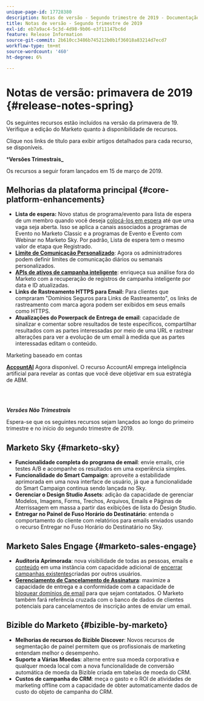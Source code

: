```yaml
---
unique-page-id: 17728380
description: Notas de versão - Segundo trimestre de 2019 - Documentação do Marketo - Documentação do produto
title: Notas de versão - Segundo trimestre de 2019
exl-id: eb7a9ac4-5c3d-4d98-9b06-e3f11147bc6d
feature: Release Information
source-git-commit: 2b610cc3486b745212b0b1f36018a83214d7ecd7
workflow-type: tm+mt
source-wordcount: '460'
ht-degree: 6%

---
```


# Notas de versão: primavera de 2019 {#release-notes-spring}

Os seguintes recursos estão incluídos na versão da primavera de 19. Verifique a edição do Marketo quanto à disponibilidade de recursos.

Clique nos links de título para exibir artigos detalhados para cada recurso, se disponíveis.

***Versões Trimestrais_**

Os recursos a seguir foram lançados em 15 de março de 2019.

## Melhorias da plataforma principal {#core-platform-enhancements}

* **Lista de espera:** Novo status de programa/evento para lista de espera de um membro quando você deseja [colocá-los em espera](/help/marketo/product-docs/core-marketo-concepts/smart-campaigns/program-flow-actions/change-program-status.md) até que uma vaga seja aberta. Isso se aplica a canais associados a programas de Evento no Marketo Classic e a programas de Evento e Evento com Webinar no Marketo Sky. Por padrão, Lista de espera tem o mesmo valor de etapa que Registrado.
* **[Limite de Comunicação Personalizado](/help/marketo/product-docs/administration/email-setup/enable-communication-limits.md)**: Agora os administradores podem definir limites de comunicação diários ou semanais personalizados.
* **[APIs de ativos de campanha inteligente](https://experienceleague.adobe.com/pt-br/docs/marketo-developer/marketo/rest/assets/smart-campaigns)**: enriqueça sua análise fora do Marketo com a recuperação de registros de campanha inteligente por data e ID atualizadas.
* **Links de Rastreamento HTTPS para Email:** Para clientes que compraram &quot;Domínios Seguros para Links de Rastreamento&quot;, os links de rastreamento com marca agora podem ser exibidos em seus emails como HTTPS.
* **Atualizações do Powerpack de Entrega de email**: capacidade de sinalizar e comentar sobre resultados de teste específicos, compartilhar resultados com as partes interessadas por meio de uma URL e rastrear alterações para ver a evolução de um email à medida que as partes interessadas editam o conteúdo.

Marketing baseado em contas

**[AccountAI](/help/marketo/product-docs/target-account-management/account-profiling/account-profiling-ranking-and-tuning.md)** Agora disponível. O recurso AccountAI emprega inteligência artificial para revelar as contas que você deve objetivar em sua estratégia de ABM.

<br> 

**_Versões Não Trimestrais_**

Espera-se que os seguintes recursos sejam lançados ao longo do primeiro trimestre e no início do segundo trimestre de 2019.

## Marketo Sky {#marketo-sky}

* **Funcionalidade completa do programa de email**: envie emails, crie testes A/B e acompanhe os resultados em uma experiência simples.
* **Funcionalidade do Smart Campaign**: aproveite a estabilidade aprimorada em uma nova interface de usuário, já que a funcionalidade do Smart Campaign continua sendo lançada no Sky.
* **Gerenciar o Design Studio Assets**: adição da capacidade de gerenciar Modelos, Imagens, Forms, Trechos, Arquivos, Emails e Páginas de Aterrissagem em massa a partir das exibições de lista do Design Studio.
* **Entregar no Painel de Fuso Horário do Destinatário**: entenda o comportamento do cliente com relatórios para emails enviados usando o recurso Entregar no Fuso Horário do Destinatário no Sky.

## Marketo Sales Engage {#marketo-sales-engage}

* **Auditoria Aprimorada**: nova visibilidade de todas as pessoas, emails e [conteúdo](/help/marketo/product-docs/marketo-sales-connect/templates/view-template-list-as-another-user.md) em uma instância com capacidade adicional de [encerrar campanhas existentes](/help/marketo/product-docs/marketo-sales-connect/campaigns/view-campaigns-list-as-another-user.md)criadas por outros usuários.
* **[Gerenciamento de Cancelamento de Assinatura](/help/marketo/product-docs/marketo-sales-connect/email/unsubscribes/marketo-unsubscribe-check.md)**: maximize a capacidade de entrega e a conformidade com a capacidade de [bloquear domínios de email](/help/marketo/product-docs/marketo-sales-connect/admin/blocked-domains.md) para que sejam contatados. O Marketo também fará referência cruzada com o banco de dados de clientes potenciais para cancelamentos de inscrição antes de enviar um email.

## Bizible do Marketo {#bizible-by-marketo}

* **Melhorias de recursos do Bizible Discover**: Novos recursos de segmentação de painel permitem que os profissionais de marketing entendam melhor o desempenho.
* **Suporte a Várias Moedas**: alterne entre sua moeda corporativa e qualquer moeda local com a nova funcionalidade de conversão automática de moeda da Bizible criada em tabelas de moeda do CRM.
* **Custos de campanha do CRM**: meça o gasto e o ROI de atividades de marketing offline com a capacidade de obter automaticamente dados de custo do objeto de campanha do CRM.
